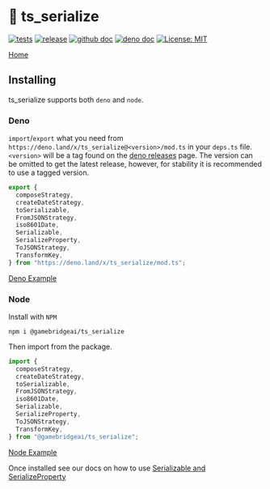 # 🥣 ts_serialize 

[![tests](https://github.com/GameBridgeAI/ts_serialize/workflows/tests/badge.svg)](https://github.com/GameBridgeAI/ts_serialize/workflows/tests/badge.svg) 
[![release](https://github.com/GameBridgeAI/ts_serialize/workflows/release/badge.svg)](https://github.com/GameBridgeAI/ts_serialize/workflows/release/badge.svg) 
[![github doc](https://img.shields.io/badge/github-doc-5279AA.svg)](https://gamebridgeai.github.io/ts_serialize)
[![deno doc](https://doc.deno.land/badge.svg)](https://doc.deno.land/https/deno.land/x/ts_serialize/mod.ts)
[![License: MIT](https://img.shields.io/badge/License-MIT-yellow.svg)](https://opensource.org/licenses/MIT)

[Home](./index)

## Installing

ts_serialize supports both `deno` and `node`.

### Deno

`import`/`export` what you need from `https://deno.land/x/ts_serialize@<version>/mod.ts`
in your `deps.ts` file. `<version>` will be a tag found on the
[deno releases](https://deno.land/x/ts_serialize) page. The version can be omitted
to get the latest release, however, for stability it is recommended to use a tagged version.

```ts
export {
  composeStrategy,
  createDateStrategy,
  toSerializable,
  FromJSONStrategy,
  iso8601Date,
  Serializable,
  SerializeProperty,
  ToJSONStrategy,
  TransformKey,
} from "https://deno.land/x/ts_serialize/mod.ts";
```

[Deno Example](https://github.com/GameBridgeAI/ts_serialize/tree/develops/examples/deno)

### Node

Install with `NPM`
```
npm i @gamebridgeai/ts_serialize
```

Then import from the package.

```ts
import {
  composeStrategy,
  createDateStrategy,
  toSerializable,
  FromJSONStrategy,
  iso8601Date,
  Serializable,
  SerializeProperty,
  ToJSONStrategy,
  TransformKey,
} from "@gamebridgeai/ts_serialize";
```

[Node Example](https://github.com/GameBridgeAI/ts_serialize/tree/develop/examples/node)


Once installed see our docs on how to use [Serializable and SerializeProperty](./serializable)

